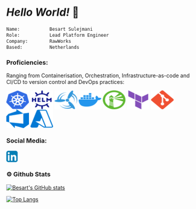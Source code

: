 # ***Hello World!*** 👋 

    Name:           Besart Sulejmani
    Role:           Lead Platform Engineer
    Company:        RawWorks
    Based:          Netherlands

### **Proficiencies:**

Ranging from Containerisation, Orchestration, Infrastructure-as-code and CI/CD to version control and DevOps practices:

<p align="left">
<a href="https://kubernetes.io/" target="blank"><img align="center" src="/Interests/kubernetes.svg" alt="Kubernetes" height="50" width="60" /></a>
<a href="https://helm.sh/" target="blank"><img align="center" src="/Interests/helm.svg" alt="Helm Charts" height="50" width="60" /></a>
<a href="https://concourse-ci.org/" target="blank"><img align="center" src="/Interests/concourse.svg" alt="Concourse" height="50" width="60" /></a>
<a href="https://docker.com" target="blank"><img align="center" src="/Interests/docker.svg" alt="Docker" height="50" width="60" /></a>
<a href="https://goharbor.io/" target="blank"><img align="center" src="/Interests/harbor.svg" alt="Harbor" height="50" width="60" /></a>
<a href="https://www.terraform.io/" target="blank"><img align="center" src="/Interests/terraform.svg" alt="Terraform" height="50" width="60" /></a>
<a href="https://git-scm.com/" target="blank"><img align="center" src="/Interests/git.svg" alt="Git" height="50" width="60" /></a>
<a href="https://azure.microsoft.com/en-us/services/devops/" target="blank"><img align="center" src="/Interests/azuredevops.svg" alt="AzureDevOps" height="50" width="60" /></a>
<a href="https://azure.microsoft.com" target="blank"><img align="center" src="/Interests/microsoftazure.svg" alt="Azure" height="50" width="60" /></a>
</p>

### **Social Media:**

<p align="left"> <a href="https://www.linkedin.com/in/besart-sulejmani-0b92aa25/" target="blank"><img align="center" src="/Socials/linkedin.png" alt="Linkedin" height="30" width="30" /></a> </p>

### ⚙ Github Stats

[![Besart's GitHub stats](https://github-readme-stats.vercel.app/api?username=BesartSulejmani&show_icons=true&count_private=true&theme=react)](https://github.com/anuraghazra/github-readme-stats)


[![Top Langs](https://github-readme-stats.vercel.app/api/top-langs/?username=BesartSulejmani&theme=react)](https://github.com/anuraghazra/github-readme-stats)